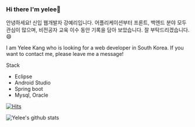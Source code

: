 ### Hi there I'm yelee👋
안녕하세요! 신입 웹개발자 강예리입니다. 
어플리케이션부터 프론트, 백엔드 분야 모두 관심이 많으며,
비전공자 교육 이수 동안 기록을 담아 보았습니다.
잘 부탁드리겠습니다. 😄

I am Yelee Kang who is looking for a web developer in South Korea.
If you want to contact me, please leave me a message!


Stack
- Eclipse
- Android Studio
- Spring boot
- Mysql, Oracle
<!--
- 🔭 I’m currently looing for a web development job now.

- 🌱 I’m currently learning ...
- 👯 I’m looking to collaborate on ...
- 🤔 I’m looking for help with ...
- 💬 Ask me about ...
- 📫 How to reach me: ...
- 😄 Pronouns: ...
- ⚡ Fun fact: ...-->

[![Hits](https://hits.seeyoufarm.com/api/count/incr/badge.svg?url=https%3A%2F%2Fgithub.com%2Fyerori&count_bg=%2391C8F3&title_bg=%23555555&icon=&icon_color=%23E7E7E7&title=Today+hits&edge_flat=false)](https://hits.seeyoufarm.com)

![Yelee's github stats](https://github-readme-stats.vercel.app/api?username=Kinetic27&show_icons=true)
